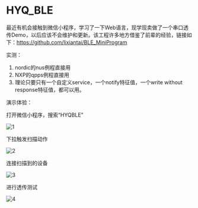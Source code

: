 # HYQ_BLE

最近有机会接触到微信小程序，学习了一下Web语言，现学现卖做了一个串口透传Demo，以后应该不会维护和更新。该工程许多地方借鉴了前辈的经验，链接如下：https://github.com/lixiantai/BLE_MiniProgram

实测：

1. nordic的nus例程直接用
2. NXP的qpps例程直接用
3. 理论只要只有一个自定义service，一个notify特征值，一个write without response特征值，都可以用。


演示体验：

打开微信小程序，搜索“HYQBLE”

![1](./pic/1.jpg)

下拉触发扫描动作

![2](./pic/2.jpg)

连接扫描到的设备

![3](./pic/3.jpg)

进行透传测试

![4](./pic/4.jpg)